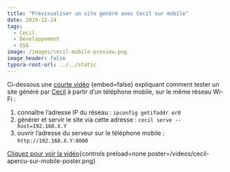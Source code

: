 ```yaml
---
title: "Prévisualiser un site genéré avec Cecil sur mobile"
date: 2019-12-24
tags:
  - Cecil
  - Développement
  - SSG
image: /images/cecil-mobile-preview.png
image_header: false
typora-root-url: ../../static
---
```


Ci-dessous une [courte vidéo](/videos/cecil-apercu-sur-mobile.mp4) {embed=false} 
expliquant comment tester un site généré par [Cecil](https://cecil.app) à partir d’un téléphone mobile, sur le même réseau Wi-Fi :

1. connaître l’adresse IP du réseau : `ipconfig getifaddr er0`
2. générer et servir le site via cette adresse : `cecil serve --host=192.168.X.Y`
3. ouvrir l’adresse du serveur sur le téléphone mobile : `http://192.168.X.Y:8000`

<!-- break -->

[Cliquez pour voir la vidéo](/videos/cecil-apercu-sur-mobile.mp4 "Prévisualiser un site genéré avec Cecil sur mobile"){controls preload=none poster=/videos/cecil-apercu-sur-mobile-poster.png}
